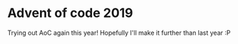# Advent of code 2019
Trying out AoC again this year! Hopefully I'll make it further than last year :P
